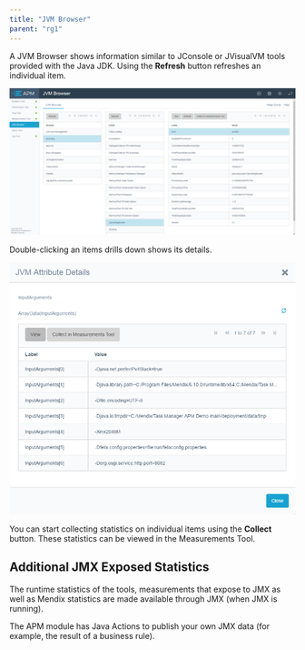 ```yaml
---
title: "JVM Browser"
parent: "rg1"
---
```

A JVM Browser shows information similar to JConsole or JVisualVM tools provided with the Java JDK. Using the **Refresh** button refreshes an individual item.

![](attachments/rg1-jvm-browser/Overview.png)                

Double-clicking an items drills down shows its details.

![](attachments/rg1-jvm-browser/Details.png)

You can start collecting statistics on individual items using the **Collect** button. These statistics can be viewed in the Measurements Tool.

## Additional JMX Exposed Statistics

The runtime statistics of the tools, measurements that expose to JMX as well as Mendix statistics are made available through JMX (when JMX is running).

The APM module has Java Actions to publish your own JMX data (for example, the result of a business rule).
